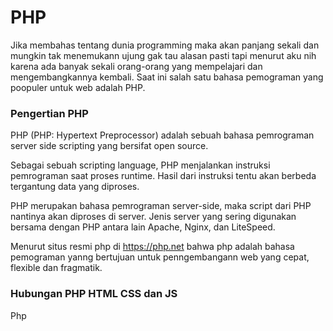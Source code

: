 # PHP

Jika membahas tentang dunia programming maka akan panjang sekali dan mungkin tak menemukann ujung gak tau alasan pasti tapi menurut aku nih karena ada banyak sekali orang-orang yang mempelajari dan mengembangkannya kembali. Saat ini salah satu bahasa pemograman yang poopuler untuk web adalah PHP.

### Pengertian PHP
PHP  (PHP: Hypertext Preprocessor) adalah sebuah bahasa pemrograman server side scripting yang bersifat open source.

Sebagai sebuah scripting language, PHP menjalankan instruksi pemrograman saat proses runtime. Hasil dari instruksi tentu akan berbeda tergantung data yang diproses.

PHP merupakan bahasa pemrograman server-side, maka script dari PHP nantinya akan diproses di server. Jenis server yang sering digunakan bersama dengan PHP antara lain Apache, Nginx, dan LiteSpeed. 

Menurut situs resmi php di https://php.net bahwa php adalah bahasa pemograman yanng bertujuan untuk penngembangann web yang cepat, flexible dan fragmatik.


### Hubungan PHP HTML CSS dan JS
Php
